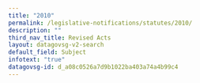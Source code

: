 ```yaml
---
title: "2010"
permalink: /legislative-notifications/statutes/2010/
description: ""
third_nav_title: Revised Acts
layout: datagovsg-v2-search
default_field: Subject
infotext: "true"
datagovsg-id: d_a08c0526a7d9b1022ba403a74a4b99c4
---
```

